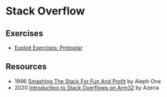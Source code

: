 # Stack Overflow


## Exercises

- [Exploit Exercises: Protostar](https://web.archive.org/web/20140519160410/http://exploit-exercises.com/protostar/
)

## Resources

- 1996 [Smashing The Stack For Fun And Profit](https://phrack.org/issues/49/14#article) by Aleph One
- 2020 [Introduction to Stack Overflows on Arm32](https://azeria-labs.com/stack-overflow-arm32/) by Azeria

